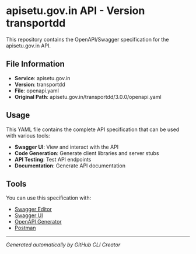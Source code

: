 # apisetu.gov.in API - Version transportdd

This repository contains the OpenAPI/Swagger specification for the apisetu.gov.in API.

## File Information

- **Service**: apisetu.gov.in
- **Version**: transportdd
- **File**: openapi.yaml
- **Original Path**: apisetu.gov.in/transportdd/3.0.0/openapi.yaml

## Usage

This YAML file contains the complete API specification that can be used with various tools:

- **Swagger UI**: View and interact with the API
- **Code Generation**: Generate client libraries and server stubs
- **API Testing**: Test API endpoints
- **Documentation**: Generate API documentation

## Tools

You can use this specification with:

- [Swagger Editor](https://editor.swagger.io/)
- [Swagger UI](https://swagger.io/tools/swagger-ui/)
- [OpenAPI Generator](https://openapi-generator.tech/)
- [Postman](https://www.postman.com/)

---

*Generated automatically by GitHub CLI Creator*
